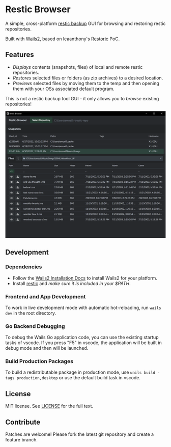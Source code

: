 # Restic Browser

A simple, cross-platform [restic backup](https://github.com/restic/restic) GUI for browsing and restoring restic repositories. 

Built with [Wails2](https://wails.io), based on leaanthony's [Restoric](https://github.com/leaanthony/restoric) PoC. 


## Features

* *Displays* contents (snapshots, files) of local and remote restic repositories.
* *Restores* selected files or folders (as zip archives) to a desired location.
* *Previews* selected files by moving them to the temp and then opening them with your OSs associated default program.

This is not a restic backup tool GUI - it only allows you to *browse* existing repositories!  

![Screenshot](./screenshot.png "Restic Browser")


## Development

### Dependencies

* Follow the [Wails2 Installation Docs](https://wails.io/docs/gettingstarted/installation) to install Wails2 for your platform.
* Install [restic](https://github.com/restic/restic/releases/) and *make sure it is included in your $PATH*. 

### Frontend and App Development

To work in live development mode with automatic hot-reloading, run `wails dev` in the root directory. 

### Go Backend Debugging

To debug the Wails Go application code, you can use the existing startup tasks of vscode. If you press "F5" in vscode, the application will be built in debug mode and then will be launched.   

### Build Production Packages

To build a redistributable package in production mode, use `wails build -tags production,desktop` or use the default build task in vscode.


## License

MIT license. See [LICENSE](./LICENSE) for the full text.


## Contribute

Patches are welcome! Please fork the latest git repository and create a feature branch. 
